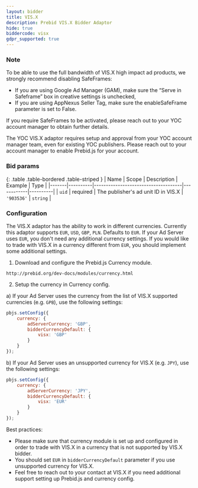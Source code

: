 ```yaml
---
layout: bidder
title: VIS.X
description: Prebid VIS.X Bidder Adaptor
hide: true
biddercode: visx
gdpr_supported: true
---
```


### Note
To be able to use the full bandwidth of VIS.X high impact ad products, we strongly recommend disabling SafeFrames:
- If you are using Google Ad Manager (GAM), make sure the “Serve in Safeframe” box in creative settings is unchecked,
- If you are using AppNexus Seller Tag, make sure the enableSafeFrame parameter is set to False.

If you require SafeFrames to be activated, please reach out to your YOC account manager to obtain further details.

The YOC VIS.X adaptor requires setup and approval from your YOC account manager team, even for existing YOC publishers.
Please reach out to your account manager to enable Prebid.js for your account.

### Bid params

{: .table .table-bordered .table-striped }
| Name  | Scope    | Description                         | Example    | Type     |
|-------|----------|-------------------------------------|------------|----------|
| `uid` | required | The publisher's ad unit ID in VIS.X | `'903536'` | `string` |

### Configuration

The VIS.X adaptor has the ability to work in different currencies. Currently this adaptor supports `EUR`, `USD`,
`GBP`, `PLN`. Defaults to `EUR`. If your Ad Server uses `EUR`, you don't need any additional currency settings.
If you would like to trade with VIS.X in a currency different from `EUR`, you should implement some additional settings.

1. Download and configure the Prebid.js Currency module.

`http://prebid.org/dev-docs/modules/currency.html`

2. Setup the currency in Currency config.

a) If your Ad Server uses the currency from the list of VIS.X supported currencies (e.g. `GPB`), use the following settings:

```javascript
pbjs.setConfig({
    currency: {
        adServerCurrency: 'GBP',
        bidderCurrencyDefault: {
            visx: 'GBP'
        }
    }
});
```

b) If your Ad Server uses an unsupported currency for VIS.X (e.g. `JPY`), use the following settings:

```javascript
pbjs.setConfig({
    currency: {
        adServerCurrency: 'JPY',
        bidderCurrencyDefault: {
            visx: 'EUR'
        }
    }
});
```

Best practices:
- Please make sure that currency module is set up and configured in order to trade with VIS.X in a currency that is not supported by VIS.X bidder.
- You should set `EUR` in `bidderCurrencyDefault` parameter if you use unsupported currency for VIS.X.
- Feel free to reach out to your contact at VIS.X if you need additional support setting up Prebid.js and currency config.
